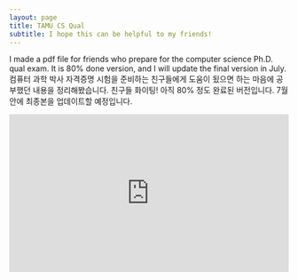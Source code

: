 ```yaml
---
layout: page
title: TAMU CS Qual
subtitle: I hope this can be helpful to my friends!
---
```

I made a pdf file for friends who prepare for the computer science Ph.D. qual exam.
It is 80% done version, and I will update the final version in July.
컴퓨터 과학 박사 자격증명 시험을 준비하는 친구들에게 도움이 됬으면 하는 마음에 공부했던 내용을 정리해봤습니다. 친구들 화이팅! 
아직 80% 정도 완료된 버전입니다. 7월안에 최종본을 업데이트할 예정입니다.

<div style="position: relative; padding-bottom: 56.25%; height: 0; overflow: hidden;">
  <iframe src="https://drive.google.com/file/d/18VB0R_5THz7kw-zF2SuKFBrhIF0cdtto/view?usp=sharing" style="position: absolute; top: 0; left: 0; width: 100%; height: 100%; border: 0;"></iframe>
</div>
